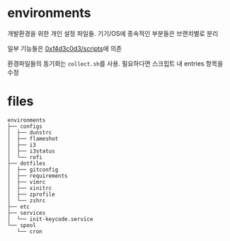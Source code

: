 # environments
개발환경을 위한 개인 설정 파일들. 기기/OS에 종속적인 부분들은 브랜치별로 분리

일부 기능들은 [0xf4d3c0d3/scripts](https://github.com/0xF4D3C0D3/scripts)에 의존

환경파일들의 동기화는 `collect.sh`를 사용. 필요하다면 스크립트 내 entries 항목을 수정

# files
```shell
environments
├── configs
│  ├── dunstrc
│  ├── flameshot
│  ├── i3
│  ├── i3status
│  └── rofi
├── dotfiles
│  ├── gitconfig
│  ├── requirements
│  ├── vimrc
│  ├── xinitrc
│  ├── zprofile
│  └── zshrc
├── etc
├── services
│  └── init-keycode.service
└── spool
   └── cron
```
